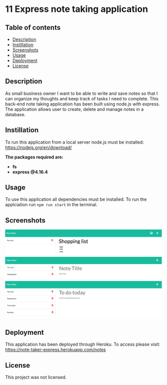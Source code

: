 # 11 Express note taking application

## Table of contents

  * [Description](#Description)
  * [Instillation](#Instillation)
  * [Screenshots](#Screenshots)
  * [Usage](#Usage)
  * [Deployment](#Deployment)
  * [License](#License)

## Description
As small business owner I want to be able to write and save notes so that I can organize my thoughts and keep track of tasks I need to complete. This back-end note taking application has been built using node.js with express. The application allows user to create, delete and manage notes in a database. 

## Instillation
To run this application from a local server node.js must be installed: https://nodejs.org/en/download/ 

**The packages required are:**

 * **fs** 
* **express @4.16.4** 

## Usage
To use this application all dependencies must be installed. To run the applciation run ``npm run start`` in the terminal.


## Screenshots
![](https://github.com/Charl1410/note-taking-application/blob/27b39e1b643154a62e21f850186342c2144c8618/screenshots/Screenshot%202023-01-24%20at%2016.40.38.png)
![](https://github.com/Charl1410/note-taking-application/blob/27b39e1b643154a62e21f850186342c2144c8618/screenshots/Screenshot%202023-01-24%20at%2016.40.44.png)
![](https://github.com/Charl1410/note-taking-application/blob/27b39e1b643154a62e21f850186342c2144c8618/screenshots/Screenshot%202023-01-24%20at%2016.41.18.png)


## Deployment
This application has been deployed through Heroku. To access please visit: <br>
https://note-taker-express.herokuapp.com/notes


## License 
This project was not licensed.
